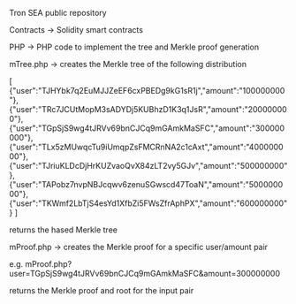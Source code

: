 Tron SEA public repository

Contracts -> Solidity smart contracts

PHP -> PHP code to implement the tree and Merkle proof generation

mTree.php -> creates the Merkle tree of the following distribution

[
  {"user":"TJHYbk7q2EuMJJZeEF6cxPBEDg9kG1sR1j","amount":"100000000"},
  {"user":"TRc7JCUtMopM3sADYDj5KUBhzD1K3q1JsR","amount":"200000000"},
  {"user":"TGpSjS9wg4tJRVv69bnCJCq9mGAmkMaSFC","amount":"300000000"},
  {"user":"TLx5zMUwqcTu9iUmqpZsFMCRnNA2c1cAxt","amount":"400000000"},
  {"user":"TJriuKLDcDjHrKUZvaoQvX84zLT2vy5GJv","amount":"500000000"},
  {"user":"TAPobz7nvpNBJcqwv6zenuSGwscd47ToaN","amount":"500000000"},
  {"user":"TKWmf2LbTjS4esYd1XfbZi5FWsZfrAphPX","amount":"600000000"}
]

returns the hased Merkle tree

mProof.php -> creates the Merkle proof for a specific user/amount pair

e.g. mProof.php?user=TGpSjS9wg4tJRVv69bnCJCq9mGAmkMaSFC&amount=300000000

returns the Merkle proof and root for the input pair